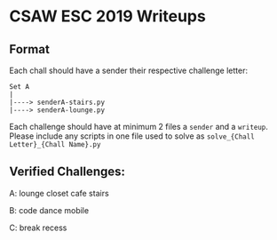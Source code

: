 # CSAW ESC 2019 Writeups
## Format
Each chall should have a sender their respective challenge letter:
```
Set A
|
|----> senderA-stairs.py
|----> senderA-lounge.py 
```
Each challenge should have at minimum 2 files a `sender` and a `writeup`. 
Please include any scripts in one file used to solve as `solve_{Chall Letter}_{Chall Name}.py` 

## Verified Challenges:
A:
	lounge
	closet
	cafe
	stairs

B:
	code
	dance
	mobile

C:
	break
	recess 			
	






